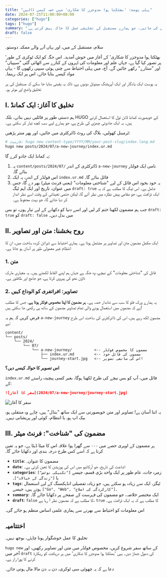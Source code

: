 ```yaml
---
title: "پہلی پوسٹ: 'بھٹکتا ہوا مدوجزر کا شکاری' میں حصہ کیسے ڈالیں"
date: 2024-07-25T11:00:00+08:00
categories: ["hugo"]
tags: ["hugo"]
summary: "یہ نہ صرف اس سائٹ کی پہلی پوسٹ ہے، بلکہ یہ ایک 'زندہ دستاویز' بھی ہے کہ یہاں نئے مضامین اور تصاویر کیسے شامل کی جائیں، جو ہمارے مستقبل کے تخلیقی عمل کا خاکہ پیش کرتی ہے۔"
draft: false
---
```


سلام، مستقبل کے میں، اور یہاں آنے والے ممکنہ دوستو۔

'بھٹکتا ہوا مدوجزر کا شکاری' کے آغاز میں خوش آمدید۔ اس جگہ کو ایک ٹوکری کے طور پر تصور کیا گیا ہے، جہاں علم اور معلومات کی لہروں کے کنارے سے اٹھائی گئی "سیپیاں" اور "ستارے" رکھے جائیں گے۔ آج، میں پہلی احتیاط سے چنی ہوئی سیپی رکھوں گا - یہاں مواد کیسے بنایا جائے، اس پر ایک رہنما۔

یہ پوسٹ ایک یادگار اور ایک آپریٹنگ مینوئل دونوں ہے، تاکہ یہ یقینی بنایا جا سکے کہ مستقبل کی ہر تخلیق واضح اور موثر ہو۔

## I. تخلیق کا آغاز: ایک کمانڈ

ہم دستی طور پر فائلیں نہیں بناتے، بلکہ HUGO کے خوبصورت کمانڈ لائن ٹول کا استعمال کرتے ہیں۔ یہ ایک جادوئی چھڑی کی طرح ہے، جو ہمارے لیے سب کچھ تیار کر سکتی ہے۔

ٹرمینل کھولیں، بلاگ کی روٹ ڈائرکٹری میں جائیں، اور پھر منتر پڑھیں:

```bash
# فارمیٹ: hugo new content-type/YYYY/MM/your-post-slug/index.lang.md
hugo new posts/2024/07/a-new-journey/index.ur.md
```

یہ کمانڈ ایک جادو کرے گا:

1.  یہ `content/posts/2024/07/` ڈائرکٹری کے اندر `a-new-journey` نامی ایک فولڈر بنائے گا۔
2.  اس فولڈر کے اندر، یہ ایک `index.ur.md` فائل بنائے گا۔
3.  یہ خود بخود اس فائل کے لیے "شناختی معلومات" (یعنی فرنٹ میٹر) بھر دے گا، جس میں عنوان، تاریخ اور ایک اہم ٹیگ `draft: true` شامل ہے۔ اس ٹیگ کا مطلب ہے کہ یہ ایک ڈرافٹ ہے، جو مقامی پیش نظارہ میں نظر آئے گا، لیکن حتمی تعیناتی کے وقت اسے نظر انداز کر دیا جائے گا، جو بہت محفوظ ہے۔

جب ہم مضمون لکھنا ختم کر لیں اور اسے دنیا کو دکھانے کے لیے تیار ہوں، تو بس `draft: true` کو `draft: false` میں بدل دیں۔

## II. روح بخشنا: متن اور تصاویر

ایک مکمل مضمون متن اور تصاویر پر مشتمل ہوتا ہے۔ ہماری احتیاط سے ڈیزائن کردہ ساخت میں، ان کا انتظام غیر معمولی طور پر آسان ہو جاتا ہے۔

### 1. متن

فائل کی "شناختی معلومات" کے نیچے، وہ جگہ ہے جہاں ہم اپنے الفاظ لکھتے ہیں۔ یہ معیاری مارک ڈاؤن نحو کی پیروی کرتا ہے، جو جامع اور طاقتور ہے۔

### 2. تصاویر: افراتفری کو الوداع کہیں

یہ ہمارے ورک فلو کا سب سے شاندار حصہ ہے۔ **ہر مضمون کا اپنا مخصوص فولڈر ہوتا ہے**، جس کا مطلب ہے کہ مضمون میں استعمال ہونے والی تمام تصاویر مضمون کے ساتھ ہی رکھی جا سکتی ہیں!

فرض کریں کہ ہم یہ `a-new-journey` مضمون لکھ رہے ہیں، اس کی ڈائرکٹری کی ساخت اس طرح ہے:

```
content/
└── posts/
    └── 2024/
        └── 07/
            └── a-new-journey/          <-- مضمون کا مخصوص فولڈر
                ├── index.ur.md         <-- مضمون کی فائل خود
                └── journey-start.jpg   <-- اس کی ساتھی تصویر!
```

**اس تصویر کا حوالہ کیسے دیں؟**

`index.ur.md` فائل میں، آپ کو بس نیچے کی طرح لکھنا ہوگا، بغیر کسی پیچیدہ راستے کے:

```markdown
![سفر کا آغاز](2024/07/a-new-journey/journey-start.jpg)
```

![سفر کا آغاز](2024/07/a-new-journey/journey-start.jpg)

یہ اتنا آسان ہے! تصاویر اور متن خوبصورتی سے ایک ساتھ "بنڈل" ہیں، چاہے وہ منتقلی ہو، بیک اپ ہو، یا انتظام، کوئی اور پریشانی نہیں۔

## III. مضمون کی "شناخت": فرنٹ میٹر

ہر مضمون کے اوپری حصے میں `---` سے گھرا ہوا علاقہ اس کا میٹا ڈیٹا ہے، جو یہ تعین کرتا ہے کہ اسے کس طرح درجہ بندی اور دکھایا جائے گا۔

-   **`title`**: مضمون کا عنوان۔
-   **`date`**: اشاعت کی تاریخ، جو آرکائیو میں اس کی پوزیشن کا تعین کرتی ہے۔
-   **`categories`**: زمرہ جات، عام طور پر ایک واحد بڑی قسم، جیسے `["تکنیکی نوٹس"]` یا `["زندگی کے خیالات"]`۔
-   **`tags`**: ٹیگز، ایک سے زیادہ ہو سکتے ہیں، جو زیادہ تفصیلی انڈیکسنگ کے لیے استعمال ہوتے ہیں، جیسے `["Go", "Web", "کارکردگی کی اصلاح"]`۔
-   **`summary`**: ایک مختصر خلاصہ، جو مضمون کی فہرست کے صفحے پر دکھایا جائے گا۔
-   **`draft`**: `false` کا مطلب ہے کہ مضمون نظر آ رہا ہے، `true` کا مطلب ہے کہ یہ ایک ڈرافٹ ہے۔

اس معلومات کو احتیاط سے بھرنے سے ہماری علمی اساس منظم ہو جائے گی۔

## اختتامیہ

تخلیق کا عمل خوشگوار ہونا چاہئے، بوجھ نہیں۔

`hugo new` کے ساتھ سفر شروع کریں، مخصوص فولڈر میں متن اور تصاویر رکھیں، اور آخر میں `draft` کی دھول جھاڑ دیں۔ یہی 'بھٹکتا ہوا مدوجزر کا شکاری' میں ہر دریافت کو ریکارڈ کرنے کا پورا راز ہے۔

دعا ہے کہ یہ چھوٹی سی ٹوکری، دن بہ دن مالا مال ہوتی جائے۔